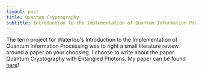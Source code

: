 ```yaml
---
layout: post
title: Quantum Cryptography
subtitle: Introduction to the Implementation of Quantum Information Processing Term Paper
---
```


The term project for Waterloo's Introduction to the Implementation of Quantum Information Processing 
was to right a small literature review around a paper on your choosing. I choose to write about the paper
Quantum Cryptography with Entangled Photons. My paper can be found [here](https://docs.google.com/document/d/e/2PACX-1vRdSNr27CqKaPfYyF9t9Hi8DwIEctXaF4gDtUpiEw2seiau4TwvQBo9Q3QOMM6PRlQLmZqleKpw-62b/pub)!
